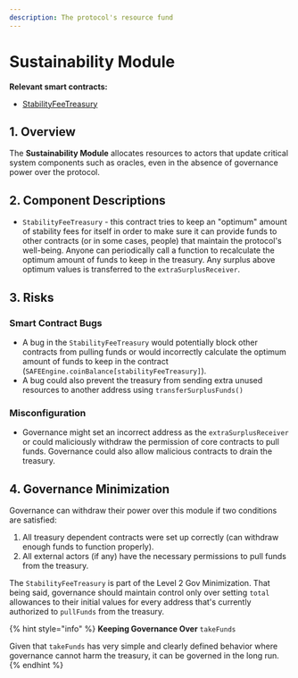 ```yaml
---
description: The protocol's resource fund
---
```


# Sustainability Module

**Relevant smart contracts:**

* [StabilityFeeTreasury](https://github.com/reflexer-labs/geb/blob/master/src/StabilityFeeTreasury.sol)

## 1. Overview

The **Sustainability Module** allocates resources to actors that update critical system components such as oracles, even in the absence of governance power over the protocol.

## 2. Component Descriptions

* `StabilityFeeTreasury` - this contract tries to keep an "optimum" amount of stability fees for itself in order to make sure it can provide funds to other contracts \(or in some cases, people\) that maintain the protocol's well-being. Anyone can periodically call a function to recalculate the optimum amount of funds to keep in the treasury. Any surplus above optimum values is transferred to the `extraSurplusReceiver`.

## 3. Risks

### Smart Contract Bugs <a id="coding-errors"></a>

* A bug in the `StabilityFeeTreasury` would potentially block other contracts from pulling funds or would incorrectly calculate the optimum amount of funds to keep in the contract \(`SAFEEngine.coinBalance[stabilityFeeTreasury]`\).
* A bug could also prevent the treasury from sending extra unused resources to another address using `transferSurplusFunds()`

### Misconfiguration

* Governance might set an incorrect address as the `extraSurplusReceiver` or could maliciously withdraw the permission of core contracts to pull funds. Governance could also allow malicious contracts to drain the treasury.

## 4. Governance Minimization

Governance can withdraw their power over this module if two conditions are satisfied:

1. All treasury dependent contracts were set up correctly \(can withdraw enough funds to function properly\).
2. All external actors \(if any\) have the necessary permissions to pull funds from the treasury.

The `StabilityFeeTreasury` is part of the Level 2 Gov Minimization. That being said, governance should maintain control only over setting `total` allowances to their initial values for every address that's currently authorized to `pullFunds` from the treasury.

{% hint style="info" %}
**Keeping Governance Over** `takeFunds`

Given that `takeFunds` has very simple and clearly defined behavior where governance cannot harm the treasury, it can be governed in the long run. 
{% endhint %}

